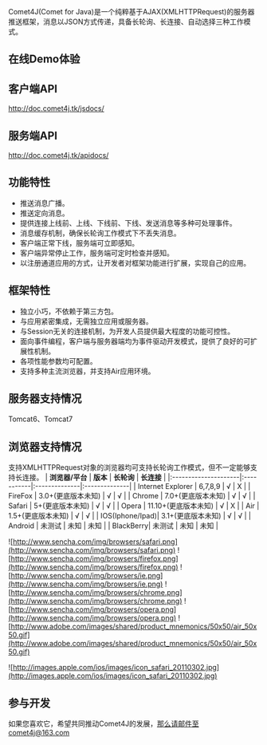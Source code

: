 Comet4J(Comet for Java)是一个纯粹基于AJAX(XMLHTTPRequest)的服务器推送框架，消息以JSON方式传递，具备长轮询、长连接、自动选择三种工作模式。

## 在线Demo体验 ##

## 客户端API ##
http://doc.comet4j.tk/jsdocs/
## 服务端API ##
http://doc.comet4j.tk/apidocs/

## 功能特性 ##
  * 推送消息广播。
  * 推送定向消息。
  * 提供连接上线前、上线、下线前、下线、发送消息等多种可处理事件。
  * 消息缓存机制，确保长轮询工作模式下不丢失消息。
  * 客户端正常下线，服务端可立即感知。
  * 客户端异常停止工作，服务端可定时检查并感知。
  * 以注册通道应用的方式，让开发者对框架功能进行扩展，实现自己的应用。

## 框架特性 ##
  * 独立小巧，不依赖于第三方包。
  * 与应用紧密集成，无需独立应用或服务器。
  * 与Session无关的连接机制，为开发人员提供最大程度的功能可控性。
  * 面向事件编程，客户端与服务器端均为事件驱动开发模式，提供了良好的可扩展性机制。
  * 各项性能参数均可配置。
  * 支持多种主流浏览器，并支持Air应用环境。

## 服务器支持情况 ##

Tomcat6、Tomcat7

## 浏览器支持情况 ##

支持XMLHTTPRequest对象的浏览器均可支持长轮询工作模式，但不一定能够支持长连接。
| **浏览器/平台** | **版本** | **长轮询** | **长连接** |
|:---------------------|:-----------|:--------------|:--------------|
| Internet Explorer | 6,7,8,9 | √ | X |
| FireFox | 3.0+(更底版本未知) | √ | √ |
| Chrome | 7.0+(更底版本未知) | √ | √ |
| Safari | 5+(更底版本未知) | √ | √ |
| Opera | 11.10+(更底版本未知) | √ | X |
| Air | 1.5+(更底版本未知) | √ | √ |
| IOS(Iphone/Ipad)| 3.1+(更底版本未知) | √ | √ |
| Android | 未测试 | 未知 | 未知 |
| BlackBerry| 未测试 | 未知 | 未知 |

![http://www.sencha.com/img/browsers/safari.png](http://www.sencha.com/img/browsers/safari.png)
![http://www.sencha.com/img/browsers/firefox.png](http://www.sencha.com/img/browsers/firefox.png)
![http://www.sencha.com/img/browsers/ie.png](http://www.sencha.com/img/browsers/ie.png)
![http://www.sencha.com/img/browsers/chrome.png](http://www.sencha.com/img/browsers/chrome.png)
![http://www.sencha.com/img/browsers/opera.png](http://www.sencha.com/img/browsers/opera.png)
![http://www.adobe.com/images/shared/product_mnemonics/50x50/air_50x50.gif](http://www.adobe.com/images/shared/product_mnemonics/50x50/air_50x50.gif)

![http://images.apple.com/ios/images/icon_safari_20110302.jpg](http://images.apple.com/ios/images/icon_safari_20110302.jpg)

## 参与开发 ##
如果您喜欢它，希望共同推动Comet4J的发展，那么请邮件至comet4j@163.com